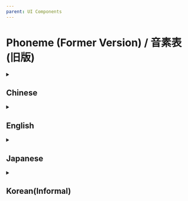 ```yaml
---
parent: UI Components
---
```



<h1>Phoneme (Former Version) / 音素表 (旧版)</h1>
<details>
<summary>
<h2>Chinese</h2>
</summary>
<table>
<tr>
<th>Mandarin<br />X-SAMPA</th>
<th>Type</th>
<th>Example</th>
<th>English Arpabet<br />(Alternative)</th>
<th>Japanese Romaji<br />(Alternative)</th>
</tr>
<tr>
<td>a</td>
<td>vowel</td>
<td>啊 <u>a</u><br />而 <u>e</u>r</td>
<td>ae</td>
<td>a</td>
</tr>
<tr>
<td>A</td>
<td>vowel</td>
<td>昂 <u>a</u>ng </td>
<td>aa</td>
<td>a</td>
</tr>
<tr>
<td>o</td>
<td>vowel</td>
<td>我 w<u>o</u> </td>
<td>ao</td>
<td>o</td>
</tr>
<tr>
<td>@</td>
<td>vowel</td>
<td>恩 <u>e</u>n </td>
<td>ax</td>
<td>e</td>
</tr>
<tr>
<td>e</td>
<td>vowel</td>
<td>黑 h<u>e</u>i </td>
<td>eh</td>
<td>e</td>
</tr>
<tr>
<td>7</td>
<td>vowel</td>
<td>饿 <u>e</u> </td>
<td>ah</td>
<td>o</td>
</tr>
<tr>
<td>U</td>
<td>vowel</td>
<td>红 h<u>o</u>ng </td>
<td>uh</td>
<td>u</td>
</tr>
<tr>
<td>u</td>
<td>vowel</td>
<td>无 w<u>u</u> </td>
<td>uw</td>
<td>u</td>
</tr>
<tr>
<td>i</td>
<td>vowel</td>
<td>一 y<u>i</u> </td>
<td>iy</td>
<td>i</td>
</tr>
<tr>
<td>i\</td>
<td>vowel</td>
<td>四 s<u>i</u> </td>
<td>ih</td>
<td>i</td>
</tr>
<tr>
<td>i`</td>
<td>vowel</td>
<td>十 sh<u>i</u> </td>
<td>uh</td>
<td>u</td>
</tr>
<tr>
<td>y</td>
<td>vowel</td>
<td>与 y<u>ü</u> </td>
<td>iy</td>
<td>i</td>
</tr>
<tr>
<td>AU</td>
<td>diphthong</td>
<td>好 h<u>ao</u> </td>
<td>aa uh</td>
<td>a w</td>
</tr>
<tr>
<td>@U</td>
<td>diphthong</td>
<td>欧 <u>ou</u> </td>
<td>ax uh</td>
<td>o w</td>
</tr>
<tr>
<td>ia</td>
<td>diphthong</td>
<td>家 j<u>ia</u> </td>
<td>y ae</td>
<td>y a</td>
</tr>
<tr>
<td>iA</td>
<td>diphthong</td>
<td>将 j<u>ia</u>ng </td>
<td>y aa</td>
<td>y a</td>
</tr>
<tr>
<td>iAU</td>
<td>diphthong</td>
<td>小 x<u>iao</u> </td>
<td>y aa uh</td>
<td>y a w</td>
</tr>
<tr>
<td>ie</td>
<td>diphthong</td>
<td>些 x<u>ie</u> </td>
<td>y eh</td>
<td>y e</td>
</tr>
<tr>
<td>iE</td>
<td>diphthong</td>
<td>前 q<u>ia</u>n </td>
<td>y eh</td>
<td>y a</td>
</tr>
<tr>
<td>iU</td>
<td>diphthong</td>
<td>穷 q<u>io</u>ng </td>
<td>y uh</td>
<td>y u</td>
</tr>
<tr>
<td>i@U</td>
<td>diphthong</td>
<td>就 j<u>iou</u> </td>
<td>y ax uh</td>
<td>y o w</td>
</tr>
<tr>
<td>y{</td>
<td>diphthong</td>
<td>远 y<u>ua</u>n </td>
<td>iy ae</td>
<td>i a</td>
</tr>
<tr>
<td>yE</td>
<td>diphthong</td>
<td>先 x<u>ia</u>n </td>
<td>iy eh</td>
<td>i e</td>
</tr>
<tr>
<td>ua</td>
<td>diphthong</td>
<td>华 h<u>ua</u> </td>
<td>w ae</td>
<td>w a</td>
</tr>
<tr>
<td>uA</td>
<td>diphthong</td>
<td>狂 k<u>ua</u>ng </td>
<td>w aa</td>
<td>w a</td>
</tr>
<tr>
<td>u@</td>
<td>diphthong</td>
<td>顺 sh<u>u</u>n </td>
<td>w ax</td>
<td>w e</td>
</tr>
<tr>
<td>ue</td>
<td>diphthong</td>
<td>对 d<u>u</u>i </td>
<td>w eh</td>
<td>w e</td>
</tr>
<tr>
<td>uo</td>
<td>diphthong</td>
<td>多 d<u>uo</u> </td>
<td>w ao</td>
<td>w o</td>
</tr>
<tr>
<td>:\i</td>
<td>semivowel</td>
<td>还 ha<u>i</u><br />北 be<u>i</u></td>
<td>ih</td>
<td>e i</td>
</tr>
<tr>
<td>r\`</td>
<td>semivowel</td>
<td>而 e<u>r</u> </td>
<td>er</td>
<td>r</td>
</tr>
<tr>
<td>:n</td>
<td>semivowel</td>
<td>安 a<u>n</u><br />恩 e<u>n<u></td>
<td>n</td>
<td>n</td>
</tr>
<tr>
<td>N</td>
<td>semivowel</td>
<td>横 he<u>ng</u> </td>
<td>ng</td>
<td>N</td>
</tr>
<tr>
<td>p</td>
<td>stop</td>
<td>波 <u>b</u>o </td>
<td>b</td>
<td>b</td>
</tr>
<tr>
<td>ph</td>
<td>stop</td>
<td>坡 <u>p</u>o </td>
<td>p</td>
<td>p</td>
</tr>
<tr>
<td>t</td>
<td>stop</td>
<td>的 <u>d</u>e </td>
<td>d</td>
<td>d</td>
</tr>
<tr>
<td>th</td>
<td>stop</td>
<td>特 <u>t</u>e </td>
<td>t</td>
<td>t</td>
</tr>
<tr>
<td>k</td>
<td>stop</td>
<td>哥 <u>g</u>e </td>
<td>g</td>
<td>g</td>
</tr>
<tr>
<td>kh</td>
<td>stop</td>
<td>可 <u>k</u>e </td>
<td>k</td>
<td>k</td>
</tr>
<tr>
<td>ts\</td>
<td>affricate</td>
<td>几 <u>j</u>i </td>
<td>jh</td>
<td>j</td>
</tr>
<tr>
<td>ts</td>
<td>affricate</td>
<td>字 <u>z</u>i </td>
<td>z</td>
<td>z</td>
</tr>
<tr>
<td>tsh</td>
<td>affricate</td>
<td>次 <u>c</u>i </td>
<td>t s</td>
<td>ts</td>
</tr>
<tr>
<td>ts`</td>
<td>affricate</td>
<td>只 <u>zh</u>i </td>
<td>jh</td>
<td>j</td>
</tr>
<tr>
<td>ts`h</td>
<td>affricate</td>
<td>吃 <u>ch</u>i </td>
<td>ch</td>
<td>ch</td>
</tr>
<tr>
<td>ts\h</td>
<td>affricate(SV Editor)<br />fricative(SV Studio)</td>
<td>七 <u>q</u>i </td>
<td>ch</td>
<td>ch</td>
</tr>
<tr>
<td>x</td>
<td>aspirate</td>
<td>和 <u>h</u>e </td>
<td>hh</td>
<td>h</td>
</tr>
<tr>
<td>f</td>
<td>fricative</td>
<td>佛 <u>f</u>o </td>
<td>f</td>
<td>f</td>
</tr>
<tr>
<td>s</td>
<td>fricative</td>
<td>四 <u>s</u>i </td>
<td>s</td>
<td>s</td>
</tr>
<tr>
<td>s`</td>
<td>fricative</td>
<td>十 <u>sh</u>i </td>
<td>sh</td>
<td>sh</td>
</tr>
<tr>
<td>s\</td>
<td>fricative</td>
<td>西 <u>x</u>i </td>
<td>sh</td>
<td>sh</td>
</tr>
<tr>
<td>m</td>
<td>nasal</td>
<td>末 <u>m</u>o </td>
<td>m</td>
<td>m</td>
</tr>
<tr>
<td>n</td>
<td>nasal</td>
<td>呢 <u>n</u>e </td>
<td>n</td>
<td>n</td>
</tr>
<tr>
<td>l</td>
<td>liquid</td>
<td>了 <u>l</u>e </td>
<td>l</td>
<td>r</td>
</tr>
<tr>
<td>z`</td>
<td>semivowel</td>
<td>日 <u>r</u>i </td>
<td>zh</td>
<td>j</td>
</tr>
<tr>
<td>w</td>
<td>semivowel</td>
<td>哇 <u>w</u>a </td>
<td>w</td>
<td>w</td>
</tr>
<tr>
<td>j</td>
<td>semivowel</td>
<td>亚 <u>y</u>a </td>
<td>y</td>
<td>y</td>
</tr>
<tr>
<td>sil</td>
<td>silence</td>
<td></td>
<td></td>
<td></td>
</tr>
</table>
</details>
<details>
<summary>
<h2>English</h2>
</summary>
<table>
<tr>
<th>Arpabet</th>
<th>Type</th>
<th>Example</th>
<th>X-SAMPA<br />(Alternative)</th>
<th>Japanese Romaji<br />(Alternative)</th>
</tr>
<tr>
<td>aa</td>
<td>vowel</td>
<td>p*al*m</td>
<td>A</td>
<td>a</td>
</tr>
<tr>
<td>ae</td>
<td>vowel</td>
<td>b*a*t</td>
<td>a</td>
<td>a</td>
</tr>
<tr>
<td>ah</td>
<td>vowel</td>
<td>b*u*t</td>
<td>A</td>
<td>a</td>
</tr>
<tr>
<td>ao</td>
<td>vowel</td>
<td>b*ough*t</td>
<td>o</td>
<td>o</td>
</tr>
<tr>
<td>aw</td>
<td>diphthong</td>
<td>ab*ou*t</td>
<td>AU</td>
<td>a u</td>
</tr>
<tr>
<td>ax</td>
<td>vowel</td>
<td>rent*a*l</td>
<td>@</td>
<td>e</td>
</tr>
<tr>
<td>ay</td>
<td>diphthong</td>
<td>b*i*te</td>
<td>a :\i</td>
<td>a e i</td>
</tr>
<tr>
<td>b</td>
<td>stop</td>
<td>*b*uy</td>
<td>p</td>
<td>b</td>
</tr>
<tr>
<td>ch</td>
<td>affricate</td>
<td>*ch*ina</td>
<td>ts`h</td>
<td>ch</td>
</tr>
<tr>
<td>d</td>
<td>stop</td>
<td>*d*ie</td>
<td>t</td>
<td>d</td>
</tr>
<tr>
<td>dx</td>
<td>stop</td>
<td>bu*tt*er</td>
<td>l</td>
<td>r</td>
</tr>
<tr>
<td>dr</td>
<td>affricate</td>
<td>*dr*ive</td>
<td>ts`</td>
<td>j</td>
</tr>
<tr>
<td>dh</td>
<td>fricative</td>
<td>*th*e</td>
<td>ts</td>
<td>z</td>
</tr>
<tr>
<td>eh</td>
<td>vowel</td>
<td>b*e*t</td>
<td>e</td>
<td>e</td>
</tr>
<tr>
<td>er</td>
<td>vowel</td>
<td>b*ir*d</td>
<td>@ r\`</td>
<td>e r</td>
</tr>
<tr>
<td>ey</td>
<td>diphthong</td>
<td>h*ey*</td>
<td>e :\i</td>
<td>e i</td>
</tr>
<tr>
<td>f</td>
<td>fricative</td>
<td>*f*ight</td>
<td>f</td>
<td>f</td>
</tr>
<tr>
<td>g</td>
<td>stop</td>
<td>*g*uy</td>
<td>k</td>
<td>g</td>
</tr>
<tr>
<td>hh</td>
<td>aspirate</td>
<td>*h*igh</td>
<td>x</td>
<td>h</td>
</tr>
<tr>
<td>ih</td>
<td>vowel</td>
<td>b*i*t</td>
<td>i\</td>
<td>i</td>
</tr>
<tr>
<td>iy</td>
<td>vowel</td>
<td>b*ea*t</td>
<td>i</td>
<td>i</td>
</tr>
<tr>
<td>jh</td>
<td>affricate</td>
<td>*j*ust</td>
<td>ts`</td>
<td>j</td>
</tr>
<tr>
<td>k</td>
<td>stop</td>
<td>*k*ite</td>
<td>kh</td>
<td>k</td>
</tr>
<tr>
<td>l</td>
<td>liquid</td>
<td>*l*ie</td>
<td>l</td>
<td>r</td>
</tr>
<tr>
<td>m</td>
<td>nasal</td>
<td>*m*y</td>
<td>m</td>
<td>m</td>
</tr>
<tr>
<td>n</td>
<td>nasal</td>
<td>*n*ose</td>
<td>n</td>
<td>n</td>
</tr>
<tr>
<td>ng</td>
<td>nasal</td>
<td>si*ng*</td>
<td>N</td>
<td>N</td>
</tr>
<tr>
<td>ow</td>
<td>diphthong</td>
<td>b*oa*t</td>
<td>@U</td>
<td>o u</td>
</tr>
<tr>
<td>oy</td>
<td>diphthong</td>
<td>b*oy*</td>
<td>o :\i</td>
<td>o i</td>
</tr>
<tr>
<td>p</td>
<td>stop</td>
<td>*p*ie</td>
<td>ph</td>
<td>p</td>
</tr>
<tr>
<td>r</td>
<td>semivowel</td>
<td>*r*isk</td>
<td>r\`</td>
<td>r</td>
</tr>
<tr>
<td>s</td>
<td>fricative</td>
<td>*s*ay</td>
<td>s</td>
<td>s</td>
</tr>
<tr>
<td>sh</td>
<td>fricative</td>
<td>*sh*y</td>
<td>s`</td>
<td>sh</td>
</tr>
<tr>
<td>t</td>
<td>stop</td>
<td>*t*ie</td>
<td>th</td>
<td>t</td>
</tr>
<tr>
<td>tr</td>
<td>affricate</td>
<td>*tr*ee</td>
<td>ts`h</td>
<td>ch</td>
</tr>
<tr>
<td>th</td>
<td>fricative</td>
<td>*th*ing</td>
<td>s</td>
<td>s</td>
</tr>
<tr>
<td>uh</td>
<td>vowel</td>
<td>b*oo*k</td>
<td>U</td>
<td>u</td>
</tr>
<tr>
<td>uw</td>
<td>vowel</td>
<td>b*oo*t</td>
<td>u</td>
<td>u</td>
</tr>
<tr>
<td>v</td>
<td>fricative</td>
<td>*v*ote</td>
<td>w</td>
<td>v</td>
</tr>
<tr>
<td>w</td>
<td>semivowel</td>
<td>*w*ise</td>
<td>w</td>
<td>w</td>
</tr>
<tr>
<td>y</td>
<td>semivowel</td>
<td>*y*es</td>
<td>j</td>
<td>y</td>
</tr>
<tr>
<td>z</td>
<td>fricative</td>
<td>*z*oo</td>
<td>ts</td>
<td>z</td>
</tr>
<tr>
<td>zh</td>
<td>fricative</td>
<td>mea*s*ure</td>
<td>z` </td>
<td>j</td>
</tr>
<tr>
<td>sil</td>
<td>silence</td>
<td>...</td>
<td></td>
<td></td>
</tr>
</table>
</details>
<details>
<summary>
<h2>Japanese</h2>
</summary>
<table>
<tr>
<th>Japanese<br />Romaji</th>
<th>Type</th>
<th>Example</th>
<th>English Arpabet<br />(Alternative)</th>
</tr>
<tr>
<td>a</td>
<td>vowel</td>
<td>あ <u>a</u></td>
<td>ae</td>
</tr>
<tr>
<td>i</td>
<td>vowel</td>
<td>い <u>i</u></td>
<td>iy</td>
</tr>
<tr>
<td>u</td>
<td>vowel</td>
<td>う <u>u</u></td>
<td>uw</td>
</tr>
<tr>
<td>e</td>
<td>vowel</td>
<td>え <u>e</u></td>
<td>eh</td>
</tr>
<tr>
<td>o</td>
<td>vowel</td>
<td>お <u>o</u></td>
<td>ao</td>
</tr>
<tr>
<td>N</td>
<td>vowel</td>
<td>ん <u>n</u></td>
<td>ng</td>
</tr>
<tr>
<td>t</td>
<td>stop</td>
<td>た <u>t</u>a</td>
<td>t</td>
</tr>
<tr>
<td>d</td>
<td>stop</td>
<td>だ <u>d</u>a</td>
<td>d</td>
</tr>
<tr>
<td>s</td>
<td>fricative</td>
<td>さ <u>s</u>a</td>
<td>s</td>
</tr>
<tr>
<td>sh</td>
<td>fricative</td>
<td>しゃ <u>sh</u>a</td>
<td>sh</td>
</tr>
<tr>
<td>j</td>
<td>affricate</td>
<td>じ <u>j</u>i</td>
<td>zh</td>
</tr>
<tr>
<td>z</td>
<td>affricate</td>
<td>ざ <u>z</u>a</td>
<td>z</td>
</tr>
<tr>
<td>ts</td>
<td>affricate</td>
<td>つ <u>ts</u>u</td>
<td>t s</td>
</tr>
<tr>
<td>k</td>
<td>stop</td>
<td>か <u>k</u>a</td>
<td>k</td>
</tr>
<tr>
<td>g</td>
<td>stop</td>
<td>が <u>g</u>a</td>
<td>g</td>
</tr>
<tr>
<td>h</td>
<td>aspirate</td>
<td>は <u>h</u>a</td>
<td>hh</td>
</tr>
<tr>
<td>b</td>
<td>stop</td>
<td>ば <u>b</u>a</td>
<td>b</td>
</tr>
<tr>
<td>p</td>
<td>stop</td>
<td>ぱ <u>p</u>a</td>
<td>p</td>
</tr>
<tr>
<td>f</td>
<td>fricative</td>
<td>ふぁ <u>f</u>a</td>
<td>f</td>
</tr>
<tr>
<td>ch</td>
<td>affricate</td>
<td>ちゃ <u>ch</u>a</td>
<td>ch</td>
</tr>
<tr>
<td>ry</td>
<td>liquid</td>
<td>りゃ <u>ry</u>a</td>
<td>dx y</td>
</tr>
<tr>
<td>ky</td>
<td>stop</td>
<td>きゃ <u>ky</u>a</td>
<td>k y</td>
</tr>
<tr>
<td>py</td>
<td>stop</td>
<td>ぴゃ <u>py</u>a</td>
<td>p y</td>
</tr>
<tr>
<td>dy</td>
<td>stop</td>
<td>でゃ <u>dy</u>a</td>
<td>d y</td>
</tr>
<tr>
<td>ty</td>
<td>stop</td>
<td>てゃ <u>ty</u>a</td>
<td>t y</td>
</tr>
<tr>
<td>ny</td>
<td>nasal</td>
<td>にゃ <u>ny</u>a</td>
<td>n y</td>
</tr>
<tr>
<td>hy</td>
<td>aspirate</td>
<td>ひゃ <u>hy</u>a</td>
<td>hh y</td>
</tr>
<tr>
<td>my</td>
<td>nasal</td>
<td>みゃ <u>my</u>a</td>
<td>m y</td>
</tr>
<tr>
<td>gy</td>
<td>stop</td>
<td>ぎゃ <u>gy</u>a</td>
<td>g y</td>
</tr>
<tr>
<td>by</td>
<td>stop</td>
<td>びゃ <u>by</u>a</td>
<td>b y</td>
</tr>
<tr>
<td>n</td>
<td>nasal</td>
<td>な <u>n</u>a</td>
<td>n</td>
</tr>
<tr>
<td>m</td>
<td>nasal</td>
<td>ま <u>m</u>a</td>
<td>m</td>
</tr>
<tr>
<td>r</td>
<td>liquid</td>
<td>ら <u>r</u>a</td>
<td>dx</td>
</tr>
<tr>
<td>v</td>
<td>semivowel</td>
<td>ヴ <u>v</u>u</td>
<td>v</td>
</tr>
<tr>
<td>w</td>
<td>semivowel</td>
<td>わ <u>w</u>a</td>
<td>w</td>
</tr>
<tr>
<td>y</td>
<td>semivowel</td>
<td>や <u>y</u>a</td>
<td>y</td>
</tr>
<tr>
<td>sil</td>
<td>silence</td>
<td></td>
<td></td>
</tr>
</table>
</details>
<details>
<summary>
<h2>Korean(Informal)</h2>
</summary>
<table>
<thead>
<tr>
<th><span>Korean</span></th>
<th><span>Mandarin X-SAMPA<br />(Alternative)</span></th>
<th><span>English Arpabet<br />(Alternative)</span></th>
<th><span>Japanese Romaji<br />(Alternative)</span></th>
</tr>
</thead>
<tbody>
<tr>
<td><span>ㅏ / a</span></td>
<td><span>a</span></td>
<td><span>ae</span></td>
<td><span>a</span></td>
</tr>
<tr>
<td><span>ㅐ / ae</span></td>
<td><span>e</span></td>
<td><span>eh</span></td>
<td><span>e</span></td>
</tr>
<tr>
<td><span>ㅑ / ya</span></td>
<td><span>ia</span></td>
<td><span>y ae</span></td>
<td><span>y a</span></td>
</tr>
<tr>
<td><span>ㅒ / yae</span></td>
<td><span>ie</span></td>
<td><span>y eh</span></td>
<td><span>y e</span></td>
</tr>
<tr>
<td><span>ㅓ / eo</span></td>
<td><span>A</span></td>
<td><span>ah</span></td>
<td><span>a o</span></td>
</tr>
<tr>
<td><span>ㅔ / e</span></td>
<td><span>e</span></td>
<td><span>eh</span></td>
<td><span>e</span></td>
</tr>
<tr>
<td><span>ㅕ / yeo</span></td>
<td><span>iA</span></td>
<td><span>y ah</span></td>
<td><span>y a o</span></td>
</tr>
<tr>
<td><span>ㅖ / ye</span></td>
<td><span>ie</span></td>
<td><span>y eh</span></td>
<td><span>y e</span></td>
</tr>
<tr>
<td><span>ㅗ / o</span></td>
<td><span>o</span></td>
<td><span>ao</span></td>
<td><span>o</span></td>
</tr>
<tr>
<td><span>ㅘ / wa</span></td>
<td><span>ua</span></td>
<td><span>w ae</span></td>
<td><span>w a</span></td>
</tr>
<tr>
<td><span>ㅙ / wae</span></td>
<td><span>ue</span></td>
<td><span>w eh</span></td>
<td><span>w e</span></td>
</tr>
<tr>
<td><span>ㅚ / oe</span></td>
<td><span>ue</span></td>
<td><span>w eh</span></td>
<td><span>w e</span></td>
</tr>
<tr>
<td><span>ㅛ / yo</span></td>
<td><span>j o</span></td>
<td><span>y ao</span></td>
<td><span>y o</span></td>
</tr>
<tr>
<td><span>ㅜ / u</span></td>
<td><span>u</span></td>
<td><span>uw</span></td>
<td><span>u </span></td>
</tr>
<tr>
<td><span>ㅝ / wo</span></td>
<td><span>uA</span></td>
<td><span>w ah</span></td>
<td><span>w o</span></td>
</tr>
<tr>
<td><span>ㅞ / we</span></td>
<td><span>ue</span></td>
<td><span>w eh</span></td>
<td><span>w e</span></td>
</tr>
<tr>
<td><span>ㅟ / wi</span></td>
<td><span>u :\i</span></td>
<td><span>w iy</span></td>
<td><span>w i</span></td>
</tr>
<tr>
<td><span>ㅠ / yu</span></td>
<td><span>j u</span></td>
<td><span>y uw</span></td>
<td><span>y u</span></td>
</tr>
<tr>
<td><span>ㅡ / eu</span></td>
<td><span>U</span></td>
<td><span>uh</span></td>
<td><span>u </span></td>
</tr>
<tr>
<td><span>ㅢ(Single) / ui</span></td>
<td><span>U :\i</span></td>
<td><span>uh iy</span></td>
<td><span>u i</span></td>
</tr>
<tr>
<td><span>ㅢ(After Consonant) / ui</span></td>
<td><span>i</span></td>
<td><span>iy</span></td>
<td><span>i</span></td>
</tr>
<tr>
<td><span>ㅣ / i</span></td>
<td><span>i</span></td>
<td><span>iy</span></td>
<td><span>i</span></td>
</tr>
<tr>
<td><span>ㄱ / g</span></td>
<td><span>k</span></td>
<td><span>g</span></td>
<td><span>g</span></td>
</tr>
<tr>
<td><span>ㄱ(Final) / k</span></td>
<td><span>k</span></td>
<td><span>g</span></td>
<td><span>g</span></td>
</tr>
<tr>
<td><span>ㄲ / kk</span></td>
<td><span>cl k</span></td>
<td><span>cl g</span></td>
<td><span>cl g</span></td>
</tr>
<tr>
<td><span>ㄲ(Final) / k</span></td>
<td><span>k</span></td>
<td><span>g</span></td>
<td><span>g</span></td>
</tr>
<tr>
<td><span>ㄴ / n</span></td>
<td><span>:n</span></td>
<td><span>n</span></td>
<td><span>n</span></td>
</tr>
<tr>
<td><span>ㄷ / d</span></td>
<td><span>t</span></td>
<td><span>d</span></td>
<td><span>d</span></td>
</tr>
<tr>
<td><span>ㄷ(Final) / t</span></td>
<td><span>t</span></td>
<td><span>d</span></td>
<td><span>d</span></td>
</tr>
<tr>
<td><span>ㄸ / tt</span></td>
<td><span>cl t</span></td>
<td><span>cl d</span></td>
<td><span>cl d</span></td>
</tr>
<tr>
<td><span>ㄹ / r</span></td>
<td><span>l</span></td>
<td><span>dx</span></td>
<td><span>r</span></td>
</tr>
<tr>
<td><span>ㄹ(Final) / l</span></td>
<td><span>r\`</span></td>
<td><span>l</span></td>
<td><span>r</span></td>
</tr>
<tr>
<td><span>ㅁ / m</span></td>
<td><span>m</span></td>
<td><span>m</span></td>
<td><span>m</span></td>
</tr>
<tr>
<td><span>ㅂ / b</span></td>
<td><span>p</span></td>
<td><span>b</span></td>
<td><span>b</span></td>
</tr>
<tr>
<td><span>ㅂ(Final) / p</span></td>
<td><span>p</span></td>
<td><span>b</span></td>
<td><span>b</span></td>
</tr>
<tr>
<td><span>ㅃ / pp</span></td>
<td><span>cl p</span></td>
<td><span>cl b</span></td>
<td><span>cl b</span></td>
</tr>
<tr>
<td><span>ㅅ / s</span></td>
<td><span>s</span></td>
<td><span>s</span></td>
<td><span>s</span></td>
</tr>
<tr>
<td><span>ㅅ(Before i/y) / s</span></td>
<td><span>s\</span></td>
<td><span>sh</span></td>
<td><span>sh</span></td>
</tr>
<tr>
<td><span>ㅅ(Final) / t</span></td>
<td><span>t</span></td>
<td><span>d</span></td>
<td><span>d</span></td>
</tr>
<tr>
<td><span>ㅆ / ss</span></td>
<td><span>s</span></td>
<td><span>s</span></td>
<td><span>s</span></td>
</tr>
<tr>
<td><span>ㅆ(Before i/y) / ss</span></td>
<td><span>cl s\</span></td>
<td><span>cl sh</span></td>
<td><span>cl sh</span></td>
</tr>
<tr>
<td><span>ㅆ(Final) / t</span></td>
<td><span>t</span></td>
<td><span>d</span></td>
<td><span>d</span></td>
</tr>
<tr>
<td><span>ㅇ(Final) / ng</span></td>
<td><span>N</span></td>
<td><span>ng</span></td>
<td><span>N</span></td>
</tr>
<tr>
<td><span>ㅈ / j</span></td>
<td><span>ts\</span></td>
<td><span>jh</span></td>
<td><span>j</span></td>
</tr>
<tr>
<td><span>ㅈ(Final) / t</span></td>
<td><span>t</span></td>
<td><span>d</span></td>
<td><span>d</span></td>
</tr>
<tr>
<td><span>ㅉ / jj</span></td>
<td><span>cl ts\</span></td>
<td><span>cl jh</span></td>
<td><span>cl j</span></td>
</tr>
<tr>
<td><span>ㅊ / ch</span></td>
<td><span>ts\h</span></td>
<td><span>ch</span></td>
<td><span>ch</span></td>
</tr>
<tr>
<td><span>ㅊ(Final) / t</span></td>
<td><span>t</span></td>
<td><span>d</span></td>
<td><span>d</span></td>
</tr>
<tr>
<td><span>ㅋ / k</span></td>
<td><span>kh</span></td>
<td><span>k</span></td>
<td><span>k</span></td>
</tr>
<tr>
<td><span>ㅌ / t</span></td>
<td><span>th</span></td>
<td><span>t</span></td>
<td><span>t</span></td>
</tr>
<tr>
<td><span>ㅍ / p</span></td>
<td><span>ph</span></td>
<td><span>p</span></td>
<td><span>p</span></td>
</tr>
<tr>
<td><span>ㅎ / h</span></td>
<td><span>x</span></td>
<td><span>hh</span></td>
<td><span>h</span></td>
</tr>
</tbody>
</table>
